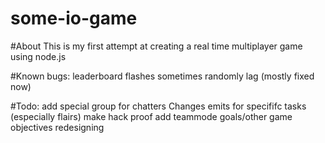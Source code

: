 # some-io-game

#About
This is my first attempt at creating a real time multiplayer game using node.js

#Known bugs:
leaderboard flashes sometimes
randomly lag (mostly fixed now)


#Todo:
add special group for chatters
Changes emits for specififc tasks (especially flairs)
make hack proof
add teammode
goals/other game objectives
redesigning
